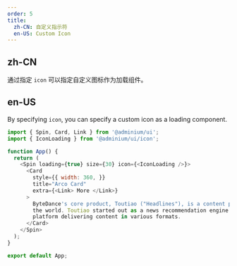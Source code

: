 ```yaml
---
order: 5
title:
  zh-CN: 自定义指示符
  en-US: Custom Icon
---
```


## zh-CN

通过指定 `icon` 可以指定自定义图标作为加载组件。

## en-US

By specifying `icon`, you can specify a custom icon as a loading component.

```js
import { Spin, Card, Link } from '@adminium/ui';
import { IconLoading } from '@adminium/ui/icon';

function App() {
  return (
    <Spin loading={true} size={30} icon={<IconLoading />}>
      <Card
        style={{ width: 360, }}
        title="Arco Card"
        extra={<Link> More </Link>}
      >
        ByteDance's core product, Toutiao ("Headlines"), is a content platform in China and around
        the world. Toutiao started out as a news recommendation engine and gradually evolved into a
        platform delivering content in various formats.
      </Card>
    </Spin>
  );
}

export default App;
```
